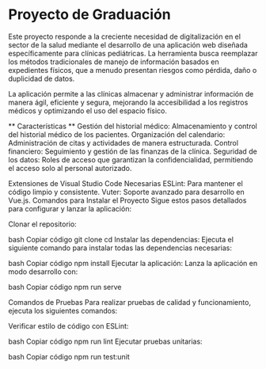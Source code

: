 # Proyecto de Graduación

Este proyecto responde a la creciente necesidad de digitalización en el sector de la salud mediante el desarrollo de una aplicación web diseñada específicamente para clínicas pediátricas. La herramienta busca reemplazar los métodos tradicionales de manejo de información basados en expedientes físicos, que a menudo presentan riesgos como pérdida, daño o duplicidad de datos.

La aplicación permite a las clínicas almacenar y administrar información de manera ágil, eficiente y segura, mejorando la accesibilidad a los registros médicos y optimizando el uso del espacio físico.

** Características **
Gestión del historial médico: Almacenamiento y control del historial médico de los pacientes.
Organización del calendario: Administración de citas y actividades de manera estructurada.
Control financiero: Seguimiento y gestión de las finanzas de la clínica.
Seguridad de los datos: Roles de acceso que garantizan la confidencialidad, permitiendo el acceso solo al personal autorizado.

Extensiones de Visual Studio Code Necesarias
ESLint: Para mantener el código limpio y consistente.
Vuter: Soporte avanzado para desarrollo en Vue.js.
Comandos para Instalar el Proyecto
Sigue estos pasos detallados para configurar y lanzar la aplicación:

Clonar el repositorio:

bash
Copiar código
git clone <URL-del-repositorio>
cd <nombre-del-repositorio>
Instalar las dependencias:
Ejecuta el siguiente comando para instalar todas las dependencias necesarias:

bash
Copiar código
npm install
Ejecutar la aplicación:
Lanza la aplicación en modo desarrollo con:

bash
Copiar código
npm run serve

Comandos de Pruebas
Para realizar pruebas de calidad y funcionamiento, ejecuta los siguientes comandos:

Verificar estilo de código con ESLint:

bash
Copiar código
npm run lint
Ejecutar pruebas unitarias:

bash
Copiar código
npm run test:unit
